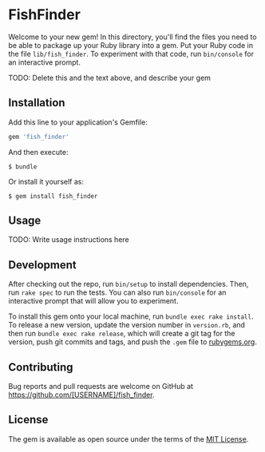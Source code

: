 # FishFinder

Welcome to your new gem! In this directory, you'll find the files you need to be able to package up your Ruby library into a gem. Put your Ruby code in the file `lib/fish_finder`. To experiment with that code, run `bin/console` for an interactive prompt.

TODO: Delete this and the text above, and describe your gem

## Installation

Add this line to your application's Gemfile:

```ruby
gem 'fish_finder'
```

And then execute:

    $ bundle

Or install it yourself as:

    $ gem install fish_finder

## Usage

TODO: Write usage instructions here

## Development

After checking out the repo, run `bin/setup` to install dependencies. Then, run `rake spec` to run the tests. You can also run `bin/console` for an interactive prompt that will allow you to experiment.

To install this gem onto your local machine, run `bundle exec rake install`. To release a new version, update the version number in `version.rb`, and then run `bundle exec rake release`, which will create a git tag for the version, push git commits and tags, and push the `.gem` file to [rubygems.org](https://rubygems.org).

## Contributing

Bug reports and pull requests are welcome on GitHub at https://github.com/[USERNAME]/fish_finder.

## License

The gem is available as open source under the terms of the [MIT License](https://opensource.org/licenses/MIT).

